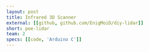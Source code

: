 ```yaml
---
layout: post
title: Infrared 3D Scanner
external: [[github, github.com/EnigMoiD/diy-lidar]]
short: poe-lidar 
team: 2
specs: [[code, 'Arduino C']]
---
```

